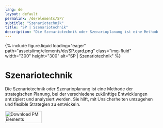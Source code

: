 ```yaml
---
lang: de
layout: default
permalink: /de/elements/SP/
subtitle: "Szenariotechnik"
title: "SP | Szenariotechnik"
description: "Die Szenariotechnik oder Szenarioplanung ist eine Methode der strategischen Planung, bei der verschiedene zukünftige Entwicklungen antizipiert und analysiert werden. Sie hilft, mit Unsicherheiten umzugehen und flexible Strategien zu entwickeln."
---
```


{% include figure.liquid loading="eager" path="assets/img/elements/de/SP.card.png" class="img-fluid" width="300" height="300" alt="SP | Szenariotechnik" %}

# Szenariotechnik

Die Szenariotechnik oder Szenarioplanung ist eine Methode der strategischen Planung, bei der verschiedene zukünftige Entwicklungen antizipiert und analysiert werden. Sie hilft, mit Unsicherheiten umzugehen und flexible Strategien zu entwickeln.

<a href="https://apps.apple.com/app/apple-store/id6738084498?pt=127441684&ct=website&mt=8">
  <img src="{{ "assets/img/en/appstore.png" | relative_url }}" width="120" height="40" alt="Download PM Elements">
</a>

